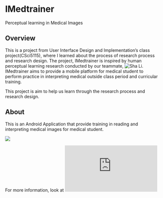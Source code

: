 # IMedtrainer
Perceptual learning in Medical Images

## Overview

This is a project from User Interface Design and Implementation’s class project(CSci5115), where I learned
about the process of research process and research design. The project, IMedtrainer is inspired by human
perceptual learning research conducted by our teammate, ![Sha Li](https://www.researchgate.net/profile/Sha_Li38). IMedtrainer aims to provide a mobile platform
for medical student to perform practice in interpreting medical outside class period and curricular training.

This project is aim to help us learn through the research process and research design.

## About

This is an Android Application that provide training in reading and interpreting medical images for medical
student.

![](https://media.githubusercontent.com/media/clementpeihengtan/clement-tph/gh-pages/assets/article_images/2018-05-02-imedtrainer/Imedtrainer_demo.gif)

For more information, look at ![my blog](http://clementtph.com/mediator/feature/2018/05/02/IMedtrainer.html)
